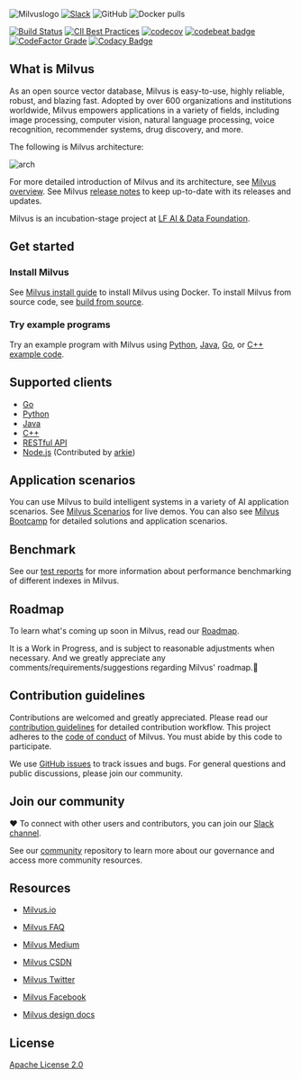 ![Milvuslogo](https://github.com/milvus-io/docs/blob/master/v0.9.1/assets/milvus_logo.png)
[![Slack](https://img.shields.io/badge/Join-Slack-orange)](https://join.slack.com/t/milvusio/shared_invite/zt-e0u4qu3k-bI2GDNys3ZqX1YCJ9OM~GQ)
![GitHub](https://img.shields.io/github/license/milvus-io/milvus)
![Docker pulls](https://img.shields.io/docker/pulls/milvusdb/milvus)

[![Build Status](http://internal.zilliz.com:18080/jenkins/job/milvus-ci/job/master/badge/icon)](http://internal.zilliz.com:18080/jenkins/job/milvus-ci/job/master/)
[![CII Best Practices](https://bestpractices.coreinfrastructure.org/projects/3563/badge)](https://bestpractices.coreinfrastructure.org/projects/3563)
[![codecov](https://codecov.io/gh/milvus-io/milvus/branch/master/graph/badge.svg)](https://codecov.io/gh/milvus-io/milvus)
[![codebeat badge](https://codebeat.co/badges/e030a4f6-b126-4475-a938-4723d54ec3a7?style=plastic)](https://codebeat.co/projects/github-com-milvus-io-milvus-master)
[![CodeFactor Grade](https://www.codefactor.io/repository/github/milvus-io/milvus/badge)](https://www.codefactor.io/repository/github/milvus-io/milvus)
[![Codacy Badge](https://api.codacy.com/project/badge/Grade/c4bb2ccfb51b47f99e43bfd1705edd95)](https://app.codacy.com/gh/milvus-io/milvus?utm_source=github.com&utm_medium=referral&utm_content=milvus-io/milvus&utm_campaign=Badge_Grade_Dashboard)

## What is Milvus

As an open source vector database, Milvus is easy-to-use, highly reliable, robust, and blazing fast. Adopted by over 600 organizations and institutions worldwide, Milvus empowers applications in a variety of fields, including image processing, computer vision, natural language processing, voice recognition, recommender systems, drug discovery, and more. 

The following is Milvus architecture:

![arch](https://github.com/milvus-io/docs/blob/master/v0.10.5/assets/milvus_arch.png)

For more detailed introduction of Milvus and its architecture, see [Milvus overview](https://www.milvus.io/docs/overview.md). See Milvus [release notes](https://www.milvus.io/docs/release_notes.md) to keep up-to-date with its releases and updates.

Milvus is an incubation-stage project at [LF AI & Data Foundation](https://lfaidata.foundation/).

## Get started

### Install Milvus

See [Milvus install guide](https://www.milvus.io/docs/install_milvus.md) to install Milvus using Docker. To install Milvus from source code, see [build from source](INSTALL.md).

### Try example programs

Try an example program with Milvus using [Python](https://www.milvus.io/docs/example_code.md), [Java](https://github.com/milvus-io/milvus-sdk-java/tree/master/examples), [Go](https://github.com/milvus-io/milvus-sdk-go/tree/master/examples), or [C++ example code](https://github.com/milvus-io/milvus/tree/master/sdk/examples).

## Supported clients

-   [Go](https://github.com/milvus-io/milvus-sdk-go)
-   [Python](https://github.com/milvus-io/pymilvus)
-   [Java](https://github.com/milvus-io/milvus-sdk-java)
-   [C++](https://github.com/milvus-io/milvus/tree/1.x/sdk)
-   [RESTful API](https://github.com/milvus-io/milvus/tree/1.x/core/src/server/web_impl)
-   [Node.js](https://www.npmjs.com/package/@arkie-ai/milvus-client) (Contributed by [arkie](https://www.arkie.cn/))

## Application scenarios

You can use Milvus to build intelligent systems in a variety of AI application scenarios. See [Milvus Scenarios](https://milvus.io/scenarios) for live demos. You can also see [Milvus Bootcamp](https://github.com/milvus-io/bootcamp) for detailed solutions and application scenarios.

## Benchmark

See our [test reports](https://github.com/milvus-io/milvus/tree/master/docs) for more information about performance benchmarking of different indexes in Milvus.

## Roadmap

To learn what's coming up soon in Milvus, read our [Roadmap](https://github.com/milvus-io/milvus/milestones).

It is a Work in Progress, and is subject to reasonable adjustments when necessary. And we greatly appreciate any comments/requirements/suggestions regarding Milvus' roadmap.:clap:

## Contribution guidelines

Contributions are welcomed and greatly appreciated. Please read our [contribution guidelines](CONTRIBUTING.md) for detailed contribution workflow. This project adheres to the [code of conduct](CODE_OF_CONDUCT.md) of Milvus. You must abide by this code to participate.

We use [GitHub issues](https://github.com/milvus-io/milvus/issues) to track issues and bugs. For general questions and public discussions, please join our community.

## Join our community

:heart:  To connect with other users and contributors, you can join our [Slack channel](https://join.slack.com/t/milvusio/shared_invite/zt-e0u4qu3k-bI2GDNys3ZqX1YCJ9OM~GQ).

See our [community](https://github.com/milvus-io/community) repository to learn more about our governance and access more community resources.


## Resources

-   [Milvus.io](https://www.milvus.io)

-   [Milvus FAQ](https://www.milvus.io/docs/faq/operational_faq.md)

-   [Milvus Medium](https://medium.com/@milvusio)

-   [Milvus CSDN](https://zilliz.blog.csdn.net/)

-   [Milvus Twitter](https://twitter.com/milvusio)

-   [Milvus Facebook](https://www.facebook.com/io.milvus.5)

-   [Milvus design docs](DESIGN.md)

## License

[Apache License 2.0](LICENSE)

